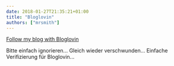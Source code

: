 ```yaml
---
date: 2018-01-27T21:35:21+01:00
title: "Bloglovin"
authors: ["mrsmith"]
---
```


<a href="https://www.bloglovin.com/blog/19277285/?claim=g4hzrevuxxr">Follow my blog with Bloglovin</a>

Bitte einfach ignorieren... Gleich wieder verschwunden...  Einfache Verifizierung für Bloglovin...
